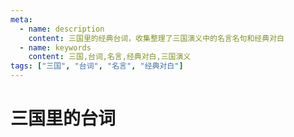 ```yaml
---
meta:
  - name: description
    content: 三国里的经典台词，收集整理了三国演义中的名言名句和经典对白
  - name: keywords
    content: 三国,台词,名言,经典对白,三国演义
tags: ["三国", "台词", "名言", "经典对白"]
---
```


# 三国里的台词

<VideoPlayer src="https://z.wiki/autoupload/20230521/Zes2.三国.mp4" />
